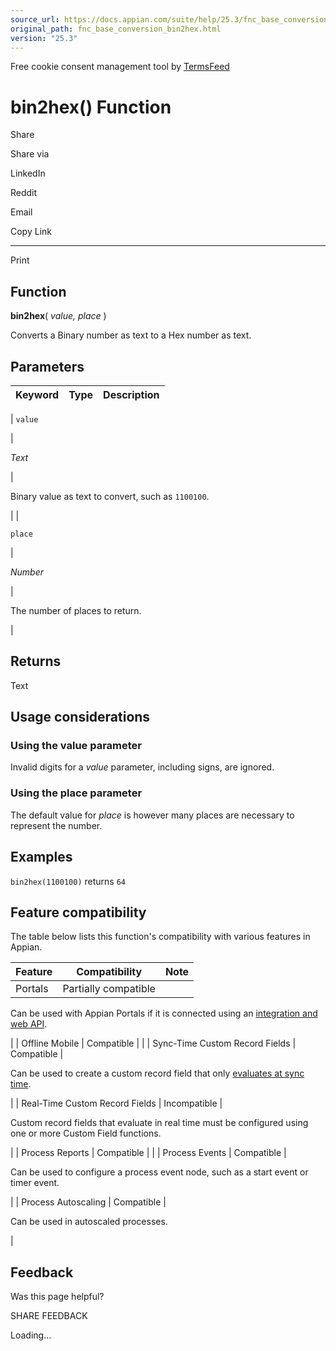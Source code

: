 ```yaml
---
source_url: https://docs.appian.com/suite/help/25.3/fnc_base_conversion_bin2hex.html
original_path: fnc_base_conversion_bin2hex.html
version: "25.3"
---
```


Free cookie consent management tool by [TermsFeed](https://www.termsfeed.com/)

# bin2hex() Function

Share

Share via

LinkedIn

Reddit

Email

Copy Link

* * *

Print

## Function

**bin2hex**( _value, place_ )

Converts a Binary number as text to a Hex number as text.

## Parameters

| Keyword | Type | Description |
| --- | --- | --- |
|
`value`

 |

_Text_

 |

Binary value as text to convert, such as `1100100`.

 |
|

`place`

 |

_Number_

 |

The number of places to return.

 |

## Returns

Text

## Usage considerations

### Using the value parameter

Invalid digits for a _value_ parameter, including signs, are ignored.

### Using the place parameter

The default value for _place_ is however many places are necessary to represent the number.

## Examples

`bin2hex(1100100)` returns `64`

## Feature compatibility

The table below lists this function's compatibility with various features in Appian.

| Feature | Compatibility | Note |
| --- | --- | --- |
| Portals | Partially compatible |
Can be used with Appian Portals if it is connected using an [integration and web API](portals-design.html#using-partially-compatible-functions-and-objects-in-a-portal).

 |
| Offline Mobile | Compatible |  |
| Sync-Time Custom Record Fields | Compatible |

Can be used to create a custom record field that only [evaluates at sync time](custom-record-fields.html#prodlink-sync-time-evaluations).

 |
| Real-Time Custom Record Fields | Incompatible |

Custom record fields that evaluate in real time must be configured using one or more Custom Field functions.

 |
| Process Reports | Compatible |  |
| Process Events | Compatible |

Can be used to configure a process event node, such as a start event or timer event.

 |
| Process Autoscaling | Compatible |

Can be used in autoscaled processes.

 |

## Feedback

Was this page helpful?

SHARE FEEDBACK

Loading...